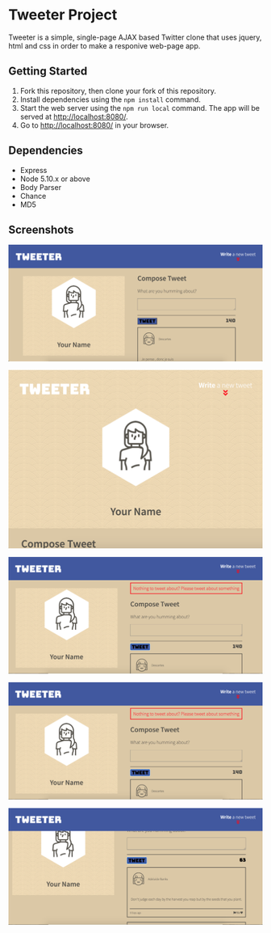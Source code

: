 # Tweeter Project

Tweeter is a simple, single-page AJAX based Twitter clone that uses jquery, html and css in order to make a responive web-page app.

## Getting Started

1. Fork this repository, then clone your fork of this repository.
2. Install dependencies using the `npm install` command.
3. Start the web server using the `npm run local` command. The app will be served at <http://localhost:8080/>.
4. Go to <http://localhost:8080/> in your browser.

## Dependencies

- Express
- Node 5.10.x or above
- Body Parser
- Chance
- MD5

## Screenshots

!["Basic front page image"](https://github.com/Lucaskitteridge/tweeter/blob/master/docs/Full%20size%20basic%20page.png?raw=true)

!["Thinner version of the main page with responsive design"](https://github.com/Lucaskitteridge/tweeter/blob/master/docs/Thinner%20page%20w:%20responsive%20design.png?raw=true)

!["Error message appears if input is empty"](https://github.com/Lucaskitteridge/tweeter/blob/master/docs/Error%20message%20appears.png?raw=true)

!["Typing a new tweet into the input box"](https://github.com/Lucaskitteridge/tweeter/blob/master/docs/Error%20message%20appears.png?raw=true)

!["New tweet appears at the very top with how long ago it was posted"](https://github.com/Lucaskitteridge/tweeter/blob/master/docs/New%20Tweet%20appears.png?raw=true)
